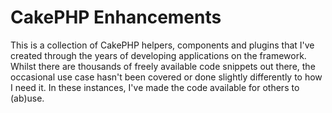 CakePHP Enhancements
=============

This is a collection of CakePHP helpers, components and plugins that I've created through the years of developing applications on the framework.
Whilst there are thousands of freely available code snippets out there, the occasional use case hasn't been covered or done slightly differently to how I need it.
In these instances, I've made the code available for others to (ab)use.
